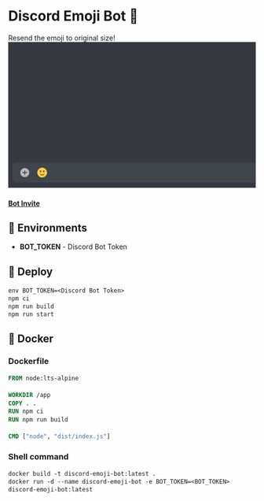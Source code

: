 # Discord Emoji Bot 🙂

Resend the emoji to original size!<br/>
<img src="misc/image.gif?raw=true" alt="" />

#### [Bot Invite](https://discord.com/oauth2/authorize?client_id=803818878178033708&scope=bot&permissions=11264)

## 🔧 Environments

* **BOT_TOKEN** - Discord Bot Token

## 🚀 Deploy

```shell
env BOT_TOKEN=<Discord Bot Token>
npm ci
npm run build
npm run start
```

## 🐋 Docker

### Dockerfile

```Dockerfile
FROM node:lts-alpine

WORKDIR /app
COPY . .
RUN npm ci
RUN npm run build

CMD ["node", "dist/index.js"]
```

### Shell command

```shell
docker build -t discord-emoji-bot:latest .
docker run -d --name discord-emoji-bot -e BOT_TOKEN=<BOT_TOKEN> discord-emoji-bot:latest
```
